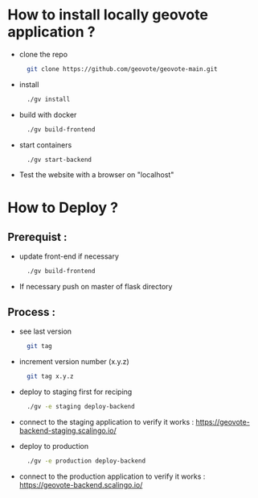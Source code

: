 
# How to install locally geovote application ?

* clone the repo
  ```bash
    git clone https://github.com/geovote/geovote-main.git
  ```

* install
  ```bash
    ./gv install			
  ```
* build with docker
  ```bash
    ./gv build-frontend
  ```
  
* start containers
  ```bash
    ./gv start-backend
  ```

* Test the website with a browser on "localhost" 

# How to Deploy ?

## Prerequist :

* update front-end if necessary
  ```bash
    ./gv build-frontend
  ```
* If necessary push on master of flask directory

## Process :

* see last version
  ```bash
    git tag
  ```
* increment version number (x.y.z)
  ```bash
    git tag x.y.z
   ```
* deploy to staging first for reciping
  ```bash
    ./gv -e staging deploy-backend
  ```
* connect to the staging application to verify it works : https://geovote-backend-staging.scalingo.io/

* deploy to production
  ```bash
    ./gv -e production deploy-backend
  ```
  
* connect to the production application to verify it works : https://geovote-backend.scalingo.io/
